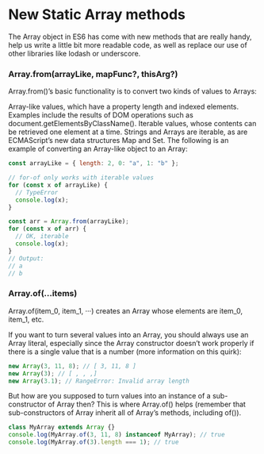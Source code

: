 # New Static Array methods

The Array object in ES6 has come with new methods that are really handy, help us write a little bit more readable code, as well as replace our use of other libraries like lodash or underscore.

### Array.from(arrayLike, mapFunc?, thisArg?)

Array.from()’s basic functionality is to convert two kinds of values to Arrays:

Array-like values, which have a property length and indexed elements. Examples include the results of DOM operations such as document.getElementsByClassName().
Iterable values, whose contents can be retrieved one element at a time. Strings and Arrays are iterable, as are ECMAScript’s new data structures Map and Set.
The following is an example of converting an Array-like object to an Array:

```js
const arrayLike = { length: 2, 0: "a", 1: "b" };

// for-of only works with iterable values
for (const x of arrayLike) {
  // TypeError
  console.log(x);
}

const arr = Array.from(arrayLike);
for (const x of arr) {
  // OK, iterable
  console.log(x);
}
// Output:
// a
// b
```

### Array.of(...items)

Array.of(item_0, item_1, ···) creates an Array whose elements are item_0, item_1, etc.

If you want to turn several values into an Array, you should always use an Array literal, especially since the Array constructor doesn’t work properly if there is a single value that is a number (more information on this quirk):

```js
new Array(3, 11, 8); // [ 3, 11, 8 ]
new Array(3); // [ , , ,]
new Array(3.1); // RangeError: Invalid array length
```

But how are you supposed to turn values into an instance of a sub-constructor of Array then? This is where Array.of() helps (remember that sub-constructors of Array inherit all of Array’s methods, including of()).

```js
class MyArray extends Array {}
console.log(MyArray.of(3, 11, 8) instanceof MyArray); // true
console.log(MyArray.of(3).length === 1); // true
```
